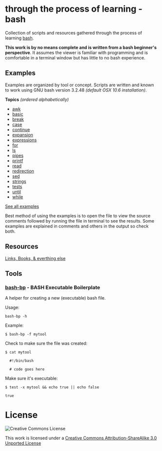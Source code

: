 # through the process of learning - bash

Collection of scripts and resources gathered through the process of 
learning [bash](http://en.wikipedia.org/wiki/bash_\(Unix_shell\)).

**This work is by no means complete and is written from a bash beginner's
perspective**. It assumes the viewer is familiar with programming and is 
comfortable in a terminal window but has little to no bash experience.


## Examples

Examples are organized by tool or concept. Scripts are written and known
to work using GNU bash version 3.2.48 _(default OSX 10.6 installation)_. 

**Topics** _(ordered alphabetically)_

* [awk](https://github.com/ecarter/tpl-bash/tree/master/examples/awk)
* [basic](https://github.com/ecarter/tpl-bash/tree/master/examples/basic)
* [break](https://github.com/ecarter/tpl-bash/tree/master/examples/break)
* [case](https://github.com/ecarter/tpl-bash/tree/master/examples/case)
* [continue](https://github.com/ecarter/tpl-bash/tree/master/examples/continue)
* [expansion](https://github.com/ecarter/tpl-bash/tree/master/examples/expansion)
* [expressions](https://github.com/ecarter/tpl-bash/tree/master/examples/expressions)
* [for](https://github.com/ecarter/tpl-bash/tree/master/examples/for)
* [ls](https://github.com/ecarter/tpl-bash/tree/master/examples/ls)
* [pipes](https://github.com/ecarter/tpl-bash/tree/master/examples/pipes)
* [printf](https://github.com/ecarter/tpl-bash/tree/master/examples/printf)
* [read](https://github.com/ecarter/tpl-bash/tree/master/examples/read)
* [redirection](https://github.com/ecarter/tpl-bash/tree/master/examples/redirection)
* [sed](https://github.com/ecarter/tpl-bash/tree/master/examples/sed)
* [strings](https://github.com/ecarter/tpl-bash/tree/master/examples/strings)
* [tests](https://github.com/ecarter/tpl-bash/tree/master/examples/tests)
* [until](https://github.com/ecarter/tpl-bash/tree/master/examples/until)
* [while](https://github.com/ecarter/tpl-bash/tree/master/examples/while)

[See all examples](https://github.com/ecarter/tpl-bash/tree/master/examples/)

Best method of using the examples is to open the file to
view the source comments followed by running the file in terminal to see the results.
Some examples are explained in comments and others in the output so check both.

## Resources

[Links, Books, & everthing else](https://github.com/ecarter/tpl-bash/tree/master/RESOURCES.md)


## Tools

### [bash-bp](https://github.com/ecarter/tpl-bash/tree/master/bin/bash-bp) - BASH Executable Boilerplate

A helper for creating a new (executable) bash file.

Usage:

    bash-bp -h

Example:

    $ bash-bp -f mytool

Check to make sure the file was created:

    $ cat mytool
    
      #!/bin/bash
      
      # code goes here

Make sure it's executable:

    $ test -x mytool && echo true || echo false
    
    true


# License

![Creative Commons License](http://i.creativecommons.org/l/by-sa/3.0/88x31.png)

This work is licensed under a [Creative Commons Attribution-ShareAlike 3.0 Unported License](http://creativecommons.org/licenses/by-sa/3.0/)
